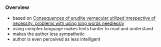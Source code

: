 ### Overview
+ based on [Consequences of erudite vernacular utilized irrespective of necessity: problems with using long words needlessly](https://cahill.people.unm.edu/480-21/Oppenheimer-2006-Applied_Cognitive_Psychology.pdf)
+ using complex language makes texts harder to read and understand
+ makes the author less sympathetic
+ author is even perceived as less intelligent